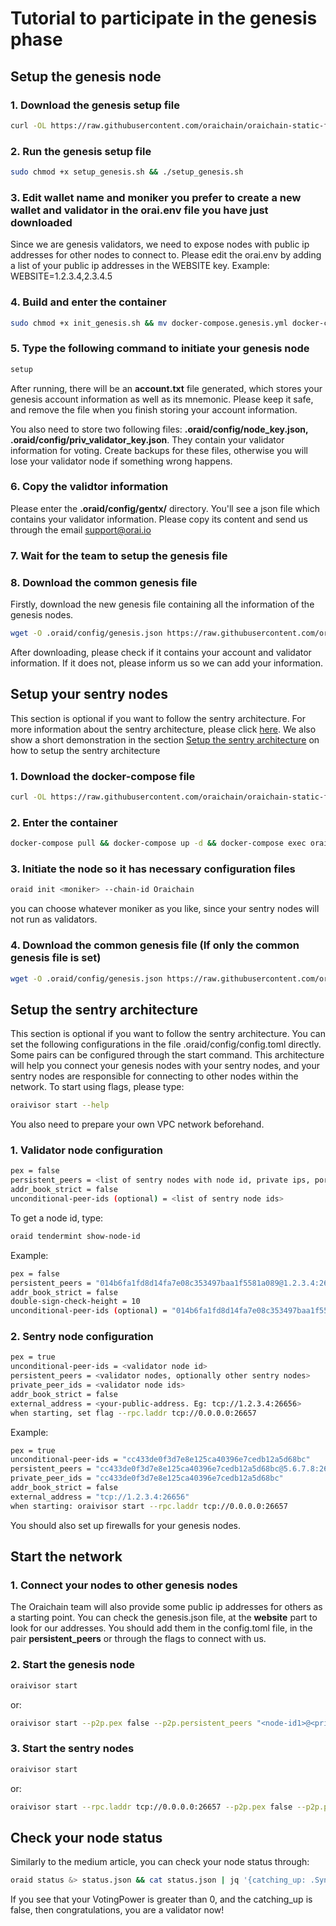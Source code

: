 # Tutorial to participate in the genesis phase

## Setup the genesis node

### 1. Download the genesis setup file

```bash
curl -OL https://raw.githubusercontent.com/oraichain/oraichain-static-files/master/mainnet-static-files/setup_genesis.sh
```

### 2. Run the genesis setup file

```bash
sudo chmod +x setup_genesis.sh && ./setup_genesis.sh
```

### 3. Edit wallet name and moniker you prefer to create a new wallet and validator in the orai.env file you have just downloaded

Since we are genesis validators, we need to expose nodes with public ip addresses for other nodes to connect to. Please edit the orai.env by adding a list of your public ip addresses in the WEBSITE key. Example: WEBSITE=1.2.3.4,2.3.4.5

### 4. Build and enter the container

```bash
sudo chmod +x init_genesis.sh && mv docker-compose.genesis.yml docker-compose.yml && docker-compose pull && docker-compose up -d && docker-compose exec orai bash
```

### 5. Type the following command to initiate your genesis node

```bash
setup
```

After running, there will be an **account.txt** file generated, which stores your genesis account information as well as its mnemonic. Please keep it safe, and remove the file when you finish storing your account information.

You also need to store two following files: **.oraid/config/node_key.json, .oraid/config/priv_validator_key.json**. They contain your validator information for voting. Create backups for these files, otherwise you will lose your validator node if something wrong happens.

### 6. Copy the validtor information

Please enter the **.oraid/config/gentx/** directory. You'll see a json file which contains your validator information. Please copy its content and send us through the email support@orai.io

### 7. Wait for the team to setup the genesis file

### 8. Download the common genesis file

Firstly, download the new genesis file containing all the information of the genesis nodes.

```bash
wget -O .oraid/config/genesis.json https://raw.githubusercontent.com/oraichain/oraichain-static-files/master/mainnet-static-files/genesis.json
```

After downloading, please check if it contains your account and validator information. If it does not, please inform us so we can add your information.

## Setup your sentry nodes

This section is optional if you want to follow the sentry architecture. For more information about the sentry architecture, please click [here](https://docs.tendermint.com/master/nodes/validators.html). We also show a short demonstration in the section [Setup the sentry architecture](#setup-the-sentry-architecture) on how to setup the sentry architecture

### 1. Download the docker-compose file

```bash
curl -OL https://raw.githubusercontent.com/oraichain/oraichain-static-files/master/mainnet-static-files/docker-compose.yml && chmod +x docker-compose.yml
```

### 2. Enter the container

```bash
docker-compose pull && docker-compose up -d && docker-compose exec orai bash
```

### 3. Initiate the node so it has necessary configuration files

```bash
oraid init <moniker> --chain-id Oraichain
```

you can choose whatever moniker as you like, since your sentry nodes will not run as validators.

### 4. Download the common genesis file (If only the common genesis file is set)

```bash
wget -O .oraid/config/genesis.json https://raw.githubusercontent.com/oraichain/oraichain-static-files/master/mainnet-static-files/genesis.json
```

## Setup the sentry architecture

This section is optional if you want to follow the sentry architecture. You can set the following configurations in the file .oraid/config/config.toml directly. Some pairs can be configured through the start command. This architecture will help you connect your genesis nodes with your sentry nodes, and your sentry nodes are responsible for connecting to other nodes within the network. To start using flags, please type:

```bash
oraivisor start --help
```

You also need to prepare your own VPC network beforehand.

### 1. Validator node configuration

```bash
pex = false
persistent_peers = <list of sentry nodes with node id, private ips, port 26656>
addr_book_strict = false
unconditional-peer-ids (optional) = <list of sentry node ids>
```

To get a node id, type:

```bash
oraid tendermint show-node-id
```

Example:

```bash
pex = false
persistent_peers = "014b6fa1fd8d14fa7e08c353497baa1f5581a089@1.2.3.4:26656,bc806159212529879b42c737c2338042e396b1dd@2.3.4.5:26656"
addr_book_strict = false
double-sign-check-height = 10
unconditional-peer-ids (optional) = "014b6fa1fd8d14fa7e08c353497baa1f5581a089,bc806159212529879b42c737c2338042e396b1dd"
```

### 2. Sentry node configuration

```bash
pex = true
unconditional-peer-ids = <validator node id>
persistent_peers = <validator nodes, optionally other sentry nodes>
private_peer_ids = <validator node ids>
addr_book_strict = false
external_address = <your-public-address. Eg: tcp://1.2.3.4:26656>
when starting, set flag --rpc.laddr tcp://0.0.0.0:26657
```

Example:

```bash
pex = true
unconditional-peer-ids = "cc433de0f3d7e8e125ca40396e7cedb12a5d68bc"
persistent_peers = "cc433de0f3d7e8e125ca40396e7cedb12a5d68bc@5.6.7.8:26656"
private_peer_ids = "cc433de0f3d7e8e125ca40396e7cedb12a5d68bc"
addr_book_strict = false
external_address = "tcp://1.2.3.4:26656"
when starting: oraivisor start --rpc.laddr tcp://0.0.0.0:26657
```

You should also set up firewalls for your genesis nodes.

## Start the network

### 1. Connect your nodes to other genesis nodes

The Oraichain team will also provide some public ip addresses for others as a starting point. You can check the genesis.json file, at the **website** part to look for our addresses. You should add them in the config.toml file, in the pair **persistent_peers** or through the flags to connect with us.

### 2. Start the genesis node

```bash
oraivisor start
```

or:

```bash
oraivisor start --p2p.pex false --p2p.persistent_peers "<node-id1>@<private-ip1>:26656,<node-id2>@<private-ip2>:26656"
```

### 3. Start the sentry nodes

```bash
oraivisor start
```

or:

```bash
oraivisor start --rpc.laddr tcp://0.0.0.0:26657 --p2p.pex false --p2p.persistent_peers "<node-id1>@<private-ip1>:26656,<node-id2>@<private-ip2>:26656" --p2p.unconditional_peer_ids "<id1>,<id2>,<id3>" --p2p.private_peer_ids "<id1>,<id2>,<id3>"
```

## Check your node status

Similarly to the medium article, you can check your node status through:

```bash
oraid status &> status.json && cat status.json | jq '{catching_up: .SyncInfo.catching_up, voting_power: .ValidatorInfo.VotingPower}'
```

If you see that your VotingPower is greater than 0, and the catching_up is false, then congratulations, you are a validator now!

